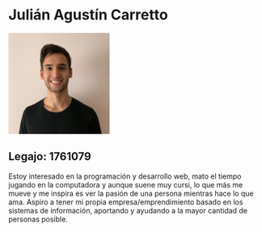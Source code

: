  # Julián Agustín Carretto

<img src="https://github.com/pdepmartestm/me-presento-Julian200045/blob/main/profile-pic.jpg" width="200px" height="200px">

## Legajo: 1761079


Estoy interesado en la programación y desarrollo web, mato el tiempo jugando en la computadora y aunque suene muy cursi, lo que más me mueve y me inspira es ver la pasión de una persona mientras hace lo que ama.
Aspiro a tener mi propia empresa/emprendimiento basado en los sistemas de información, aportando y ayudando a la mayor cantidad de personas posible.
